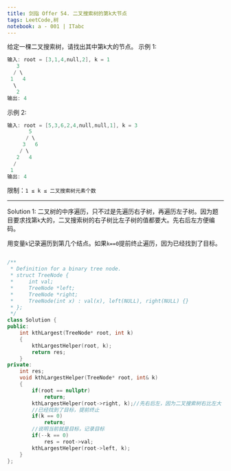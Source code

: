 ```yaml
---
title: 剑指 Offer 54. 二叉搜索树的第k大节点
tags: LeetCode,树
notebook: a - 001 | ITabc
---
```

给定一棵二叉搜索树，请找出其中第k大的节点。
示例 1:
```cpp
输入: root = [3,1,4,null,2], k = 1
   3
  / \
 1   4
  \
   2
输出: 4
```
示例 2:
```cpp
输入: root = [5,3,6,2,4,null,null,1], k = 3
       5
      / \
     3   6
    / \
   2   4
  /
 1
输出: 4
```
限制：`1 ≤ k ≤ 二叉搜索树元素个数`

---

Solution 1:
二叉树的中序遍历，只不过是先遍历右子树，再遍历左子树。因为题目要求找第`k`大的，二叉搜索树的右子树比左子树的值都要大。先右后左方便编码。

用变量`k`记录遍历到第几个结点。如果`k==0`提前终止遍历，因为已经找到了目标。
```cpp

/**
 * Definition for a binary tree node.
 * struct TreeNode {
 *     int val;
 *     TreeNode *left;
 *     TreeNode *right;
 *     TreeNode(int x) : val(x), left(NULL), right(NULL) {}
 * };
 */
class Solution {
public:
    int kthLargest(TreeNode* root, int k) 
    {
        kthLargestHelper(root, k);
        return res;
    }
private:
    int res;
    void kthLargestHelper(TreeNode* root, int& k)
    {
        if(root == nullptr)
            return;
        kthLargestHelper(root->right, k);//先右后左，因为二叉搜索树右比左大
        //已经找到了目标，提前终止
        if(k == 0)
            return;
        //说明当前就是目标，记录目标
        if(--k == 0)
            res = root->val;
        kthLargestHelper(root->left, k);
    }
};
```